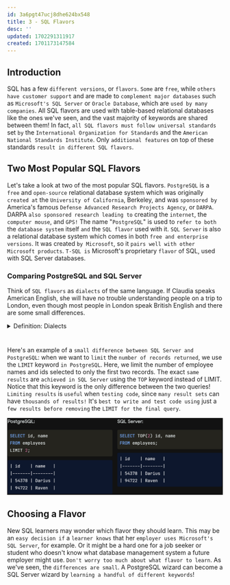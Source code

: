 ```yaml
---
id: 3a6pgt47ucj8dhe624bx548
title: 3 - SQL Flavors
desc: ''
updated: 1702291311917
created: 1701173147584
---
```


## Introduction

SQL has a few `different versions`, or `flavors`. `Some` are `free`, while `others have customer support` and are made to `complement major databases` such as `Microsoft's SQL Server` or `Oracle Database`, which are `used by many companies`. All SQL flavors are used with table-based relational databases like the ones we've seen, and the vast majority of keywords are shared between them! In fact, `all SQL flavors must follow universal standards` set `by` the `International Organization for Standards` and the `American National Standards Institute`. Only `additional features` on top of these standards `result in different SQL flavors`.


## Two Most Popular SQL Flavors

Let's take a look at two of the most popular SQL flavors. `PostgreSQL` is a `free` and `open-source` relational database system which was originally `created at` the `University of California`, Berkeley, and was `sponsored by` America's famous `Defense Advanced Research Projects Agency`, or `DARPA`. DARPA `also sponsored research leading to` creating the `internet`, the `computer mouse`, and `GPS!` The name "`PostgreSQL`" is used to `refer to both` the `database system` itself `and` the `SQL flavor` used with it. `SQL Server` is also a relational database system which comes in both `free and enterprise versions`. It was created `by Microsoft`, so it `pairs well with other Microsoft products`. `T-SQL is` Microsoft's proprietary `flavor` of SQL, used with SQL Server databases.


### Comparing PostgreSQL and SQL Server

Think of `SQL flavors` as `dialects` of the same language. If Claudia speaks American English, she will have no trouble understanding people on a trip to London, even though most people in London speak British English and there are some small differences.

<!-- start of 'dialects' section -->
<details>
    <summary>Definition: Dialects</summary>

#
Dialects refer to `variations` of a `language` that `arise` within a specific `geographic area`, `social group`, or `community`.

---
</details>
<!-- end of 'dialects' section -->

#
Here's an example of a `small difference between SQL Server and PostgreSQL`: when we want to `limit` the `number of records returned`, we use the `LIMIT` keyword `in PostgreSQL`. Here, we limit the number of employee names and ids selected to only the first two records. The exact `same results` are `achieved in SQL Server` using the `TOP` keyword instead of LIMIT. Notice that this keyword is the only difference between the two queries! `Limiting results` is `useful` when `testing code`, since `many result sets` can have `thousands of results!` It's `best to write and test code using` just a `few results before removing` the `LIMIT for the final query`.

![Alt text](image-29.png)


## Choosing a Flavor

New SQL learners may wonder which flavor they should learn. This may be an `easy decision if` a `learner knows` that her `employer uses Microsoft's SQL Server`, for example. Or it might be a hard one for a job seeker or student who doesn't know what database management system a future employer might use. `Don't worry too much about what flavor to learn`. As we've seen, the `differences are small`. A PostgreSQL wizard can become a SQL Server wizard by `learning a handful of different keywords`!